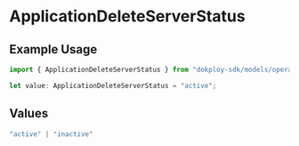 # ApplicationDeleteServerStatus

## Example Usage

```typescript
import { ApplicationDeleteServerStatus } from "dokploy-sdk/models/operations";

let value: ApplicationDeleteServerStatus = "active";
```

## Values

```typescript
"active" | "inactive"
```